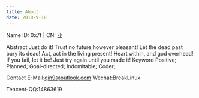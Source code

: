```yaml
---
title: About
date: 2018-9-18
---
```


Name
ID: 0x7f | CN: 业

Abstract
Just do it!
Trust no future,however pleasant!
Let the dead past bury its dead!
Act, act in the living present!
Heart within, and god overhead!
If you fail, let it be!
Just try again until you made it!
Keyword
Positive; Planned; Goal-directed; Indomitable; Coder;

Contact
E-Mail:qin9@outlook.com    Wechat:BreakLinux

Tencent-QQ:14863619